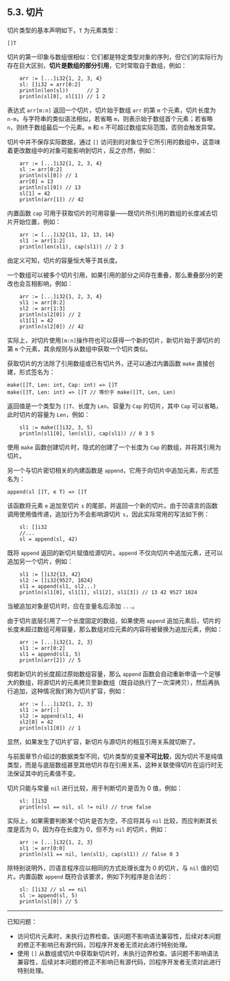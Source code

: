 ## 5.3. 切片

切片类型的基本声明如下，`T` 为元素类型：
```wa
[]T
```

切片的第一印象与数组很相似：它们都是特定类型对象的序列，但它们的实际行为存在巨大区别，**切片是数组的部分引用**，它时常取自于数组，例如：
```wa
    arr := [...]i32{1, 2, 3, 4}
    sl: []i32 = arr[0:2]
    println(len(sl))      // 2
    println(sl[0], sl[1]) // 1 2
```

表达式 `arr[m:n]` 返回一个切片，切片始于数组 `arr` 的第 `m` 个元素，切片长度为 `n-m`，与字符串的类似语法相似，若省略 `m`，则表示始于数组首个元素；若省略 `n`，则终于数组最后一个元素。`m` 和 `n` 不可超过数组实际范围，否则会触发异常。

切片中并不保存实际数据，通过 `[]` 访问到的对象位于它所引用的数组中，这意味着更改数组中的对象可能影响到切片，反之亦然，例如：
```wa
    arr := [...]i32{1, 2, 3, 4}
    sl := arr[0:2]
    println(sl[0]) // 1
    arr[0] = 13
    println(sl[0]) // 13
    sl[1] = 42
    println(arr[1]) // 42
```

内置函数 `cap` 可用于获取切片的可用容量——既切片所引用的数组的长度减去切片开始位置，例如：
```wa
    arr := [...]i32{11, 12, 13, 14}
    sl1 := arr[1:2]
    println(len(sl1), cap(sl1)) // 2 3
```

由定义可知，切片的容量恒大等于其长度。

一个数组可以被多个切片引用，如果引用的部分之间存在重叠，那么重叠部分的更改也会互相影响，例如：
```wa
    arr := [...]i32{1, 2, 3, 4}
    sl1 := arr[0:2]
    sl2 := arr[1:3]
    println(sl2[0]) // 2
    sl1[1] = 42
    println(sl2[0]) // 42
```

实际上，对切片使用`[m:n]`操作符也可以获得一个新的切片，新切片始于源切片的第 `m` 个元素，其余规则与从数组中获取一个切片类似。

获取切片的方法除了引用数组或已有切片外，还可以通过内置函数 `make` 直接创建，形式签名为：
```wa
make([]T, Len: int, Cap: int) => []T
make([]T, Len: int) => []T // 等价于 make([]T, Len, Len)
```

返回值是一个类型为 `[]T`、长度为 `Len`、容量为 `Cap` 的切片，其中 `Cap` 可以省略，此时切片的容量为 `Len`，例如：
```wa
    sl1 := make([]i32, 3, 5)
    println(sl1[0], len(sl1), cap(sl1)) // 0 3 5
```

使用 `make` 函数创建切片时，隐式的创建了一个长度为 `Cap` 的数组，并将其引用为切片。

另一个与切片密切相关的内建函数是 `append`，它用于向切片中追加元素，形式签名为：
```wa
append(sl []T, e T) => []T
```

该函数将元素 `e` 追加至切片 `s` 的尾部，并返回一个新的切片。由于凹语言的函数调用使用值传递，追加行为不会影响源切片 `s`，因此实际常用的写法如下例：
```wa
    sl: []i32
    //...
    sl = append(sl, 42)
```

既将 `append` 返回的新切片赋值给源切片。`append` 不仅向切片中追加元素，还可以追加另一个切片，例如：
```wa
    sl1 := []i32{13, 42}
    sl2 := []i32{9527, 1024}
    sl1 = append(sl1, sl2...)
    println(sl1[0], sl1[1], sl1[2], sl1[3]) // 13 42 9527 1024
```

当被追加对象是切片时，应在变量名后添加 `...`。

由于切片底层引用了一个长度固定的数组，如果使用 `append` 追加元素后，切片的长度未超过数组可用容量，那么数组对应元素的内容将被替换为追加元素，例如：
```wa
    arr := [...]i32{1, 2, 3}
    sl1 := arr[0:2]
    sl1 = append(sl1, 5)
    println(arr[2]) // 5
```

倘若新切片的长度超过原始数组容量，那么 `append` 函数会自动重新申请一个足够大的数组，将源切片的元素拷贝至新数组（既自动执行了一次深拷贝），然后再执行追加，这种情况我们称为切片扩容，例如：
```wa
    arr := [...]i32{1, 2, 3}
    sl1 := arr[:]
    sl2 := append(sl1, 4)
    sl2[0] = 42
    println(sl1[0]) // 1
```

显然，如果发生了切片扩容，新切片与源切片的相互引用关系就切断了。

与前面章节介绍过的数据类型不同，切片类型的变量**不可比较**，因为切片不是纯值类型，而是与底层数组甚至其他切片存在引用关系，这种关联使得切片在运行时无法保证其中的元素值不变。

切片只能与常量 `nil` 进行比较，用于判断切片是否为 0 值，例如：
```wa
    sl: []i32
    println(sl == nil, sl != nil) // true false
```

实际上，如果需要判断某个切片是否为空，不应将其与 `nil` 比较，而应判断其长度是否为 0，因为存在长度为 0，但不为 `nil` 的切片，例如：
```wa
    arr := [...]i32{1, 2, 3}
    sl1 := arr[0:0]
    println(sl1 == nil, len(sl1), cap(sl1)) // false 0 3
```

除特别说明外，凹语言程序应以相同的方式处理长度为 0 的切片，与 `nil` 值的切片。内置函数 `append` 既符合该要求，例如下列程序是合法的：
```wa
    sl: []i32 // sl == nil
    sl := append(sl, 5)
    println(sl[0]) // 5
```

---

已知问题：
- 访问切片元素时，未执行边界检查。该问题不影响语法兼容性，后续对本问题的修正不影响已有源代码，凹程序开发者无须对此进行特别处理。
- 使用 `[]` 从数组或切片中获取新切片时，未执行边界检查。该问题不影响语法兼容性，后续对本问题的修正不影响已有源代码，凹程序开发者无须对此进行特别处理。
